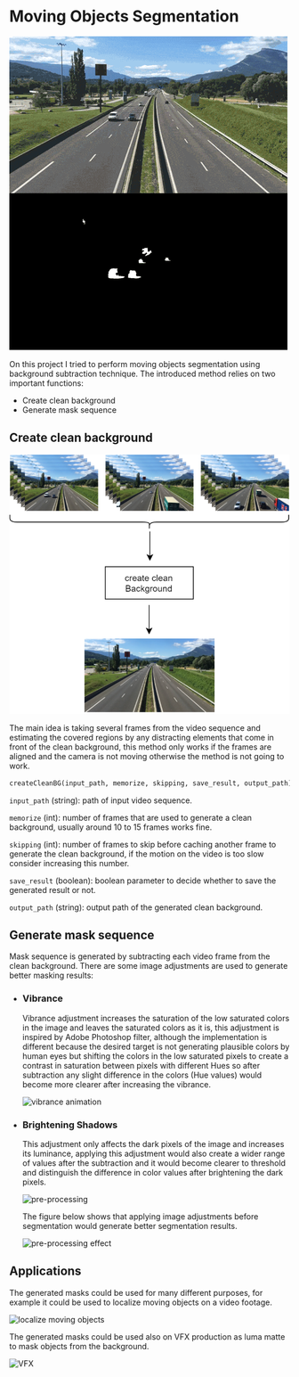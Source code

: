 # Moving Objects Segmentation

![header](readme_imgs/header.gif)

On this project I tried to perform moving objects segmentation using background subtraction technique.
The introduced method relies on two important functions:

* Create clean background
* Generate mask sequence

## Create clean background

![Create clean background](readme_imgs/creatCleanBG.png)

The main idea is taking several frames from the video sequence and estimating the covered regions by any distracting elements that come in front of the clean background, this method only works if the frames are aligned and the camera is not moving otherwise the method is not going to work.

```python
createCleanBG(input_path, memorize, skipping, save_result, output_path)
```

```input_path``` (string): path of input video sequence.

```memorize``` (int): number of frames that are used to generate a clean background, usually around 10 to 15 frames works fine.

```skipping``` (int): number of frames to skip before caching another frame to generate the clean background, if the motion on the video is too slow consider increasing this number.

```save_result``` (boolean): boolean parameter to decide whether to save the generated result or not.

```output_path``` (string): output path of the generated clean background.

## Generate mask sequence

Mask sequence is generated by subtracting each video frame from the clean background. There are some image adjustments are used to generate better masking results:

* ### Vibrance

    Vibrance adjustment increases the saturation of the low saturated colors in the image and leaves the saturated colors as it is, this adjustment is inspired by Adobe Photoshop filter, although the implementation is different because the desired target is not generating plausible colors by human eyes but shifting the colors in the low saturated pixels to create a contrast in saturation between pixels with different Hues so after subtraction any slight difference in the colors (Hue values) would become more clearer after increasing the vibrance.

    ![vibrance animation](readme_imgs/vibrance_animation_V02.gif)

* ### Brightening Shadows

    This adjustment only affects the dark pixels of the image and increases its luminance, applying this adjustment would also create a wider range of values after the subtraction and it would become clearer to threshold and distinguish the difference in color values after brightening the dark pixels.

    ![pre-processing](readme_imgs/pre-processing.jpg)

    The figure below shows that applying image adjustments before segmentation would generate better segmentation results.

    ![pre-processing effect](readme_imgs/pre-processing-effect.jpg)

## Applications

The generated masks could be used for many different purposes, for example it could be used to localize moving objects on a video footage.

![localize moving objects](readme_imgs/localization.gif)

The generated masks could be used also on VFX production as luma matte to mask objects from the background.

![VFX](readme_imgs/vfx-30fps.gif)
